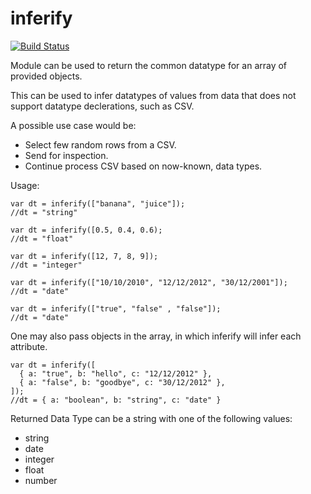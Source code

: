 inferify
===

[![Build Status](https://travis-ci.org/AvnerCohen/inferify.png)](https://travis-ci.org/AvnerCohen/inferify)

Module can be used to return the common datatype for an array of provided objects.

This can be used to infer datatypes of values from data that does not support datatype declerations, such as CSV.

A possible use case would be:

* Select few random rows from a CSV.
* Send for inspection.
* Continue process CSV based on now-known, data types.
	
Usage:

````
var dt = inferify(["banana", "juice"]);
//dt = "string"
````

````
var dt = inferify([0.5, 0.4, 0.6);
//dt = "float"
````

````
var dt = inferify([12, 7, 8, 9]);
//dt = "integer"
````

````
var dt = inferify(["10/10/2010", "12/12/2012", "30/12/2001"]);
//dt = "date"
````

````
var dt = inferify(["true", "false" , "false"]);
//dt = "date"
````

One may also pass objects in the array, in which inferify
will infer each attribute.

```
var dt = inferify([
  { a: "true", b: "hello", c: "12/12/2012" },
  { a: "false", b: "goodbye", c: "30/12/2012" },
]);
//dt = { a: "boolean", b: "string", c: "date" }
```

Returned Data Type can be a string with one of the following values:

* string
* date
* integer
* float
* number
